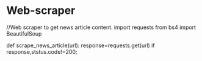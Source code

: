 # Web-scraper
//Web scraper to get news article content.
import requests
from bs4 import BeautifulSoup

def scrape_news_article(url):
       response=requests.get(url)
       if response,ststus.code!=200;
       

